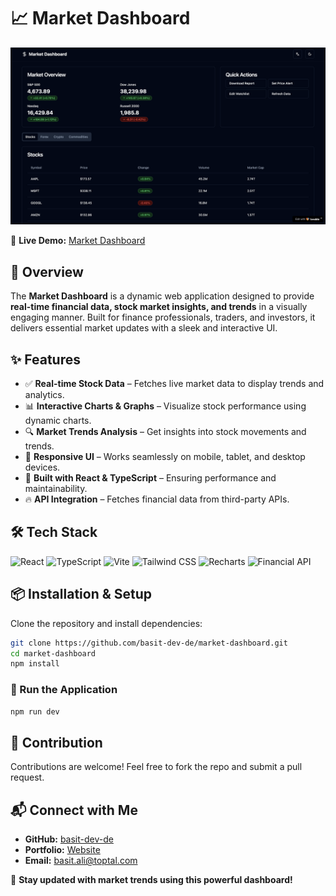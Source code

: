 # 📈 Market Dashboard

![Market Dashboard](public/market-data.png)

🚀 **Live Demo:** [Market Dashboard](https://basit-dev-de.github.io/market-dashboard/)

## 📌 Overview
The **Market Dashboard** is a dynamic web application designed to provide **real-time financial data, stock market insights, and trends** in a visually engaging manner. Built for finance professionals, traders, and investors, it delivers essential market updates with a sleek and interactive UI.

## ✨ Features
- ✅ **Real-time Stock Data** – Fetches live market data to display trends and analytics.
- 📊 **Interactive Charts & Graphs** – Visualize stock performance using dynamic charts.
- 🔍 **Market Trends Analysis** – Get insights into stock movements and trends.
- 🎨 **Responsive UI** – Works seamlessly on mobile, tablet, and desktop devices.
- 🚀 **Built with React & TypeScript** – Ensuring performance and maintainability.
- 🔥 **API Integration** – Fetches financial data from third-party APIs.

## 🛠 Tech Stack
![React](https://img.shields.io/badge/React-20232A?style=for-the-badge&logo=react&logoColor=61DAFB)
![TypeScript](https://img.shields.io/badge/TypeScript-3178C6?style=for-the-badge&logo=typescript&logoColor=white)
![Vite](https://img.shields.io/badge/Vite-646CFF?style=for-the-badge&logo=vite&logoColor=white)
![Tailwind CSS](https://img.shields.io/badge/TailwindCSS-38B2AC?style=for-the-badge&logo=tailwind-css&logoColor=white)
![Recharts](https://img.shields.io/badge/Recharts-FF9800?style=for-the-badge)
![Financial API](https://img.shields.io/badge/API-FinancialData-blue)

## 📦 Installation & Setup
Clone the repository and install dependencies:
```sh
git clone https://github.com/basit-dev-de/market-dashboard.git
cd market-dashboard
npm install
```

### 🚀 Run the Application
```sh
npm run dev
```

## 🤝 Contribution
Contributions are welcome! Feel free to fork the repo and submit a pull request.

## 📬 Connect with Me
- **GitHub:** [basit-dev-de](https://github.com/basit-dev-de)
- **Portfolio:** [Website](https://basit-dev.com)
- **Email:** [basit.ali@toptal.com](mailto:basit.ali@toptal.com)

🚀 **Stay updated with market trends using this powerful dashboard!**
